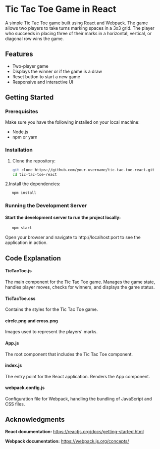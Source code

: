 # Tic Tac Toe Game in React

A simple Tic Tac Toe game built using React and Webpack. The game allows two players to take turns marking spaces in a 3x3 grid. The player who succeeds in placing three of their marks in a horizontal, vertical, or diagonal row wins the game.
## Features

- Two-player game
- Displays the winner or if the game is a draw
- Reset button to start a new game
- Responsive and interactive UI

## Getting Started

### Prerequisites

Make sure you have the following installed on your local machine:

- Node.js
- npm or yarn

### Installation

1. Clone the repository:
   ```bash
   git clone https://github.com/your-username/tic-tac-toe-react.git
   cd tic-tac-toe-react
   ```
2.Install the dependencies:
```bash
   npm install
```

### Running the Development Server

#### Start the development server to run the project locally:
```bash
   npm start
```

Open your browser and navigate to http://localhost:port to see the application in action.

## Code Explanation
#### TicTacToe.js
The main component for the Tic Tac Toe game. Manages the game state, handles player moves, checks for winners, and displays the game status.

#### TicTacToe.css
Contains the styles for the Tic Tac Toe game.

#### circle.png and cross.png
Images used to represent the players' marks.

#### App.js
The root component that includes the Tic Tac Toe component.

#### index.js
The entry point for the React application. Renders the App component.

#### webpack.config.js
Configuration file for Webpack, handling the bundling of JavaScript and CSS files.



## Acknowledgments
**React documentation:** https://reactjs.org/docs/getting-started.html

**Webpack documentation:** https://webpack.js.org/concepts/
